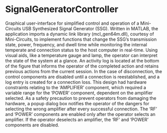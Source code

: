 # SignalGeneratorController
Graphical user-interface for simplified control and operation of a Mini-Circuits USB Synthesized Signal Generator (SSG). Written in MATLAB, the application imports a dynamic link library (mcl_gen64m.dll), courtesy of Mini-Circuits, to implement functions that change the SSG’s transmission state, power, frequency, and dwell time while monitoring the internal temperate and connection status to the host computer in real-time.
Using visual aids, like a temperature gauge and lamp, the operator can interpret the state of the system at a glance. An activity log is located at the bottom of the figure that informs the operator of the completed action and retains previous actions from the current session. In the case of disconnection, the control components are disabled until a connection is reestablished, and a log entry is created for a connection loss.
This design had hardware constraints relating to the ‘AMPLIFIER’ component, which required a variable range for the ‘POWER’ component, dependent on the amplifier selected. As a safety precaution to prevent operators from damaging the hardware, a popup dialog box notifies the operator of the dangers for selecting the wrong amplifier after every successful connection. The ‘RF’ and ‘POWER’ components are enabled only after the operator selects an amplifier. If the operator deselects an amplifier, the ‘RF’ and ‘POWER’ components are disabled.
